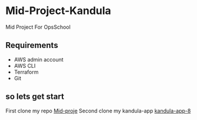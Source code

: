 # Mid-Project-Kandula
Mid Project For OpsSchool

## Requirements 
* AWS admin account
* AWS CLI
* Terraform
* Git

## so lets get start

First clone my repo [Mid-proje](https://github.com/ize1020/Mid-Project-Kandula.git)
Second clone my kandula-app [kandula-app-8](https://github.com/ize1020/kandula-app-8.git)
